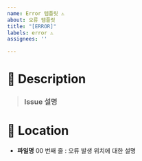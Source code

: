 ```yaml
---
name: Error 템플릿 ⚠️
about: 오류 템플릿
title: "[ERROR]"
labels: error ⚠️
assignees: ''

---
```


# 📝 Description
> ### Issue 설명

# 📂 Location
- **파일명** 00 번째 줄 : 오류 발생 위치에 대한 설명
